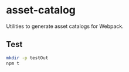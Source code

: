 # asset-catalog

Utilities to generate asset catalogs for Webpack.

## Test

```sh
mkdir -p testOut
npm t
```
